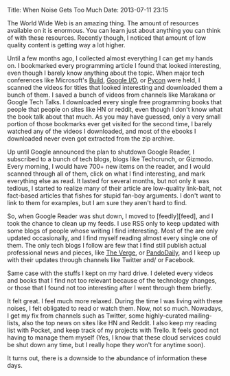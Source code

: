 Title: When Noise Gets Too Much
Date: 2013-07-11 23:15


The World Wide Web is an amazing thing. The amount of resources available on it is enormous.
You can learn just about anything you can think of with these resources. Recently though,
I noticed that amount of low quality content is getting way a lot higher.

Until a few months ago, I collected almost everything I can get my hands on. I bookmarked 
every programming article I found that looked interesting, even though I barely know anything
about the topic. When major tech conferences like Microsoft's [Build][build], [Google I/O][io], 
or [Pycon][pycon] were held, I scanned the videos for titles that looked interesting and 
downloaded them a bunch of them. I saved a bunch of videos from channels like Marakana or
Google Tech Talks. I downloaded every single free programming books that people that people 
on sites like HN or reddit, even though I don't know what the book talk about that much.
As you may have guessed, only a very small portion of those bookmarks ever get visited for 
the second time, I barely watched any of the videos I downloaded, and most of the ebooks
I downloaded never even got extracted from the zip archive.

Up until Google announced the plan to shutdown Google Reader, I subscribed to a bunch of 
tech blogs, blogs like Techcrunch, or Gizmodo. Every morning, I would have 700+ new items
on the reader, and I would scanned through all of them, click on what I find interesting, 
and mark everything else as read. It lasted for several months, but not only it was tedious,
I started to realize many of their article are low-quality link-bait, not fact-based articles 
that fishes for stupid fan-boy arguments. I don't want to link to them for examples, but I 
am sure they aren't hard to find.

So, when Google Reader was shut down, I moved to [feedly][feed], and I took the chance to 
clean up my feeds. I use RSS only to keep updated with some blogs of people whose writing
I find interesting. Most of the are only updated occasionally, and I find myself reading
almost every single one of them. The only tech blogs I follow are few that I find still publish
actual professional news and pieces, like [The Verge][verge], or [PandoDaily][pando],
and I keep up with their updates through channels like Twitter and/ or Facebook.

Same case with the stuffs I kept on my hard drive. I deleted every videos and books that I
find not too relevant because of the technology changes, or those that I found not too interesting 
after I went through them briefly.

It felt great. I feel much more relaxed. During the time I was living with these noises, I 
felt obligated to read or watch them. Now, not so much. Nowadays, I get my fix from channels
such as Twitter, some highly-curated mailing-lists, also the top news on sites like HN and Reddit.
I also keep my reading list with Pocket, and keep track of my projects with Trello. It feels good
not having to manage them myself (Yes, I know that these cloud services could be shut down 
any time, but I really hope they won't for anytime soon). 

It turns out, there is a downside to the abundance of information these days.

[pocket]: http://getpocket.com
[trello]: http://trello.com
[verge]: http://theverge.com/
[pando]: http://pandodaily.com/
[din]: http:feedly.com
[reader]: http://googlereader.blogspot.com/2013/03/powering-down-google-reader.html
[io]: https://www.google.com/io/‎
[build]: http://www.buildwindows.com
[pycon]: http://www.pycon.org